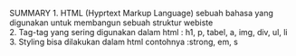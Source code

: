 SUMMARY
	1. HTML (Hyprtext Markup Language) sebuah bahasa yang digunakan untuk membangun sebuah struktur webiste
	<br>
	2. Tag-tag yang sering digunakan dalam html : h1, p, tabel, a, img, div, ul, li <br>
	3. Styling bisa dilakukan dalam html contohnya :strong, em, s
